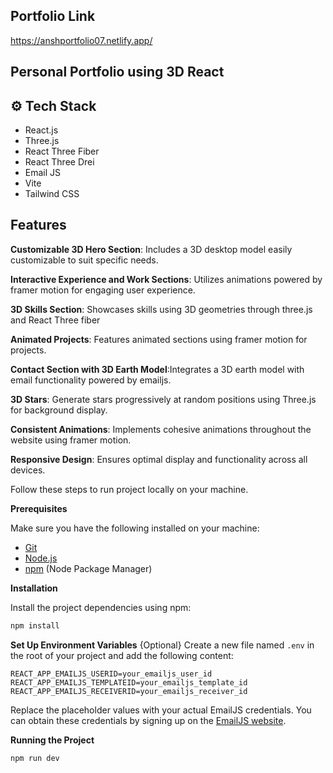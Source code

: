 ## Portfolio Link
https://anshportfolio07.netlify.app/

## Personal Portfolio using 3D React

## <a name="tech-stack">⚙️ Tech Stack</a>

- React.js
- Three.js
- React Three Fiber
- React Three Drei
- Email JS
- Vite
- Tailwind CSS

## <a name="features"> Features</a>

**Customizable 3D Hero Section**: Includes a 3D desktop model easily customizable to suit specific needs.

**Interactive Experience and Work Sections**: Utilizes animations powered by framer motion for engaging user experience.

**3D Skills Section**: Showcases skills using 3D geometries through three.js and React Three fiber

**Animated Projects**: Features animated sections using framer motion for projects.

**Contact Section with 3D Earth Model**:Integrates a 3D earth model with email functionality powered by emailjs.

**3D Stars**: Generate stars progressively at random positions using Three.js for background display.

**Consistent Animations**: Implements cohesive animations throughout the website using framer motion.

**Responsive Design**: Ensures optimal display and functionality across all devices.
 
Follow these steps to run project locally on your machine.

**Prerequisites**

Make sure you have the following installed on your machine:

- [Git](https://git-scm.com/)
- [Node.js](https://nodejs.org/en)
- [npm](https://www.npmjs.com/) (Node Package Manager)

**Installation**

Install the project dependencies using npm:

```bash
npm install
```

**Set Up Environment Variables**
{Optional}
Create a new file named `.env` in the root of your project and add the following content:

```env
REACT_APP_EMAILJS_USERID=your_emailjs_user_id
REACT_APP_EMAILJS_TEMPLATEID=your_emailjs_template_id
REACT_APP_EMAILJS_RECEIVERID=your_emailjs_receiver_id
```

Replace the placeholder values with your actual EmailJS credentials. You can obtain these credentials by signing up on the [EmailJS website](https://www.emailjs.com/).

**Running the Project**

```bash
npm run dev
```
